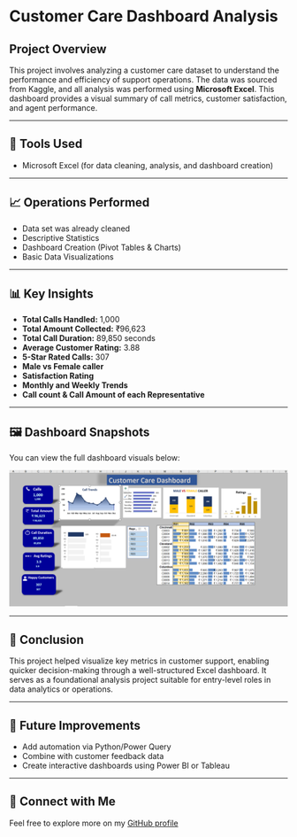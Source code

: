 # Customer Care Dashboard Analysis

## Project Overview

This project involves analyzing a customer care dataset to understand the performance and efficiency of support operations. The data was sourced from Kaggle, and all analysis was performed using **Microsoft Excel**. This dashboard provides a visual summary of call metrics, customer satisfaction, and agent performance.

---

## 🔧 Tools Used

- Microsoft Excel (for data cleaning, analysis, and dashboard creation)

---

## 📈 Operations Performed

- Data set was already cleaned  
- Descriptive Statistics  
- Dashboard Creation (Pivot Tables & Charts)  
- Basic Data Visualizations  

---

## 📊 Key Insights

- **Total Calls Handled:** 1,000  
- **Total Amount Collected:** ₹96,623  
- **Total Call Duration:** 89,850 seconds  
- **Average Customer Rating:** 3.88  
- **5-Star Rated Calls:** 307  
- **Male vs Female caller**
- **Satisfaction Rating**
- **Monthly and Weekly Trends**
- **Call count & Call Amount of each Representative**

---

## 🖼️ Dashboard Snapshots

You can view the full dashboard visuals below:

![Dashboard Overview](https://github.com/DEVDAYALWANI19/Excel-projects/blob/46fdc5c4b881bbb988d580bef8fac05e1301ea8c/customer%20care%20project/Screenshot%202025-08-07%20142250.png)

---

## 📌 Conclusion

This project helped visualize key metrics in customer support, enabling quicker decision-making through a well-structured Excel dashboard. It serves as a foundational analysis project suitable for entry-level roles in data analytics or operations.

---

## 🚀 Future Improvements

- Add automation via Python/Power Query  
- Combine with customer feedback data  
- Create interactive dashboards using Power BI or Tableau  

---

## 🔗 Connect with Me

Feel free to explore more on my [GitHub profile](https://github.com/DEVDAYALWANI19)
